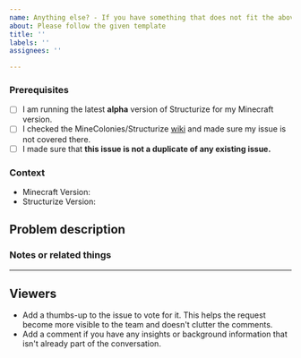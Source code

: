 ```yaml
---	
name: Anything else? - If you have something that does not fit the above templates	
about: Please follow the given template	
title: ''	
labels: ''	
assignees: ''	

---
```


<!-- PLEASE DO NOT DELETE TOPICS AS YOUR ISSUE WILL GET CLOSED -->
### Prerequisites <!-- Replace spaces with "x" to tick boxes. -->

- [ ] I am running the latest **alpha** version of Structurize for my Minecraft version.
- [ ] I checked the MineColonies/Structurize [wiki](https://wiki.minecolonies.ldtteam.com/) and made sure my issue is not covered there.
- [ ] I made sure that **this issue is not a duplicate of any existing issue.**

### Context <!-- Exact Structurize version (e.g. 0.9.126-ALPHA or 0.9.2-RELEASE) *and* the Minecraft version you're playing, please.-->

- Minecraft Version:
- Structurize Version:

## Problem description
<!-- A clear and concise description of your issue. -->

### Notes or related things
<!-- Everything else you would like to say -->

---
## Viewers

* Add a thumbs-up to the issue to vote for it. This helps the request become more visible to the team and doesn't clutter the comments.
* Add a comment if you have any insights or background information that isn't already part of the conversation.
